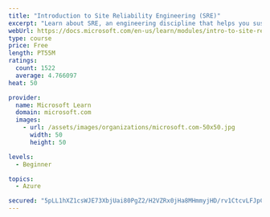 ```yaml
---
title: "Introduction to Site Reliability Engineering (SRE)"
excerpt: "Learn about SRE, an engineering discipline that helps you sustainably achieve the appropriate level of reliability in your systems, services, and products."
webUrl: https://docs.microsoft.com/en-us/learn/modules/intro-to-site-reliability-engineering/
type: course
price: Free
length: PT55M
ratings:
  count: 1522
  average: 4.766097
heat: 50

provider:
  name: Microsoft Learn
  domain: microsoft.com
  images:
    - url: /assets/images/organizations/microsoft.com-50x50.jpg
      width: 50
      height: 50

levels:
  - Beginner

topics:
  - Azure

secured: "5pLL1hXZ1csWJE73XbjUai80PgZ2/H2VZRx0jHa8MHmmyjHD/rv1CtcvLFJpCV5X7oBRe38k0xCaIi2KG3bDdaR1Fdhdwo9agCddhhJUU+GiU9EdR3D2FcmdIDN/tj8BP0KMjHvHGdG+MK2Wh1XWGcmqbOId3qh1fjwvWxirD+qZYAaL7Rjopnp3c0xbAZ/Fm4h2+spmnoYOE2HuJ0U3o7OFheMtvp9l3xvgmuiil2lthnRrOeHttDSmrZdHrjh6e6bJWUTg4LdOlpC6F2SgJldFbZQO5OYj7LEZ0zKcbqn9Uaa6TZExzuX0BSS/5e/7YkSj18xdJ3axYAtMlpiq7JEulI6nnYwbd1wqUwi2mR2Zve9SgfS31fPMgs31RglnD8eskLzYgYgBloiJYAZh4CnO757i2sOCu4mxw7NeF4U=;Agku+ZxLdG1yv2H2jsfgmA=="
---
```


